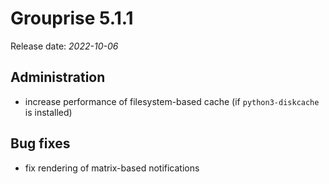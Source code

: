 # Grouprise 5.1.1

Release date: *2022-10-06*


## Administration

* increase performance of filesystem-based cache (if `python3-diskcache` is installed)


## Bug fixes

* fix rendering of matrix-based notifications
